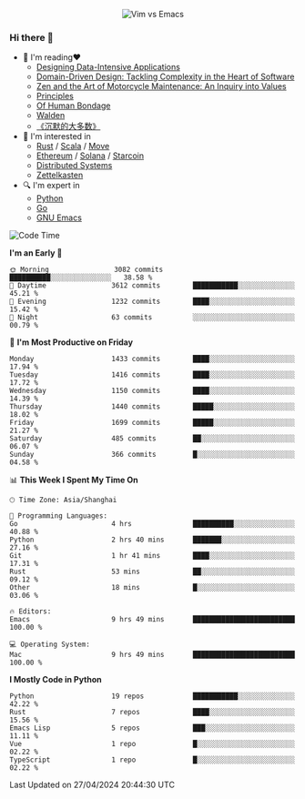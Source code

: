 <p align="center">
    <img src="https://gist.githubusercontent.com/coldnight/e696baffb094e71c96cb302118878eae/raw/40ea5053a6f66cc65f90f437e4173497da225958/banner.gif" alt="Vim vs Emacs" />
</p>

### Hi there 👋

- 📖 I'm reading❤️
    + [Designing Data-Intensive Applications](https://www.oreilly.com/library/view/designing-data-intensive-applications/9781491903063/)
    + [Domain-Driven Design: Tackling Complexity in the Heart of Software](https://www.dddcommunity.org/book/evans_2003/)
    + [Zen and the Art of Motorcycle Maintenance: An Inquiry into Values](https://en.wikipedia.org/wiki/Zen_and_the_Art_of_Motorcycle_Maintenance)
    + [Principles](https://www.principles.com/)
    + [Of Human Bondage](https://en.wikipedia.org/wiki/Of_Human_Bondage)
    + [Walden](https://en.wikipedia.org/wiki/Walden)
    + [《沉默的大多数》](https://en.wikipedia.org/wiki/Silent_majority)
- 🌱 I'm interested in
    + [Rust](https://www.rust-lang.org/) / [Scala](https://www.scala-lang.org/) / [Move](https://github.com/move-language/move/)
    + [Ethereum](https://ethereum.org/en/) / [Solana](https://solana.com/) / [Starcoin](https://github.com/starcoinorg/starcoin)
	+ [Distributed Systems](https://www.linuxzen.com/notes/topics/20200320174417_%E5%88%86%E5%B8%83%E5%BC%8F/)
	+ [Zettelkasten](https://www.linuxzen.com/notes/notes/20220120080920-slip_box/)
- 🔍 I'm expert in
    + [Python](https://www.python.org/)
    + [Go](https://go.dev/)
    + [GNU Emacs](https://www.gnu.org/software/emacs/)

<!--START_SECTION:waka-->
![Code Time](http://img.shields.io/badge/Code%20Time-2%2C847%20hrs%2021%20mins-blue)

**I'm an Early 🐤** 

```text
🌞 Morning                3082 commits        ██████████░░░░░░░░░░░░░░░   38.58 % 
🌆 Daytime                3612 commits        ███████████░░░░░░░░░░░░░░   45.21 % 
🌃 Evening                1232 commits        ████░░░░░░░░░░░░░░░░░░░░░   15.42 % 
🌙 Night                  63 commits          ░░░░░░░░░░░░░░░░░░░░░░░░░   00.79 % 
```
📅 **I'm Most Productive on Friday** 

```text
Monday                   1433 commits        ████░░░░░░░░░░░░░░░░░░░░░   17.94 % 
Tuesday                  1416 commits        ████░░░░░░░░░░░░░░░░░░░░░   17.72 % 
Wednesday                1150 commits        ████░░░░░░░░░░░░░░░░░░░░░   14.39 % 
Thursday                 1440 commits        █████░░░░░░░░░░░░░░░░░░░░   18.02 % 
Friday                   1699 commits        █████░░░░░░░░░░░░░░░░░░░░   21.27 % 
Saturday                 485 commits         ██░░░░░░░░░░░░░░░░░░░░░░░   06.07 % 
Sunday                   366 commits         █░░░░░░░░░░░░░░░░░░░░░░░░   04.58 % 
```


📊 **This Week I Spent My Time On** 

```text
🕑︎ Time Zone: Asia/Shanghai

💬 Programming Languages: 
Go                       4 hrs               ██████████░░░░░░░░░░░░░░░   40.88 % 
Python                   2 hrs 40 mins       ███████░░░░░░░░░░░░░░░░░░   27.16 % 
Git                      1 hr 41 mins        ████░░░░░░░░░░░░░░░░░░░░░   17.31 % 
Rust                     53 mins             ██░░░░░░░░░░░░░░░░░░░░░░░   09.12 % 
Other                    18 mins             █░░░░░░░░░░░░░░░░░░░░░░░░   03.06 % 

🔥 Editors: 
Emacs                    9 hrs 49 mins       █████████████████████████   100.00 % 

💻 Operating System: 
Mac                      9 hrs 49 mins       █████████████████████████   100.00 % 
```

**I Mostly Code in Python** 

```text
Python                   19 repos            ███████████░░░░░░░░░░░░░░   42.22 % 
Rust                     7 repos             ████░░░░░░░░░░░░░░░░░░░░░   15.56 % 
Emacs Lisp               5 repos             ███░░░░░░░░░░░░░░░░░░░░░░   11.11 % 
Vue                      1 repo              █░░░░░░░░░░░░░░░░░░░░░░░░   02.22 % 
TypeScript               1 repo              █░░░░░░░░░░░░░░░░░░░░░░░░   02.22 % 
```




 Last Updated on 27/04/2024 20:44:30 UTC
<!--END_SECTION:waka-->
